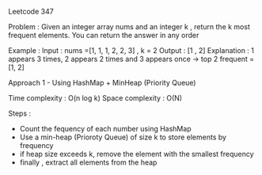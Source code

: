 Leetcode 347

Problem :
Given an integer array nums and an integer k , return the k most frequent elements.
You can return the answer in any order

Example : 
Input : nums =[1, 1, 1, 2, 2, 3] , k = 2
Output : [1 , 2]
Explanation : 1 appears 3 times, 2 appears 2 times and 3 appears once -> top 2 frequent = [1, 2]

Approach 1 - Using HashMap + MinHeap (Priority Queue)

Time complexity : O(n log k)
Space complexity : O(N)

Steps : 
- Count the fequency of each number using HashMap
- Use a min-heap (Prioroty Queue) of size k to store elements by frequency
- if heap size exceeds k, remove the element with the smallest frequency
- finally , extract all elements from the heap


